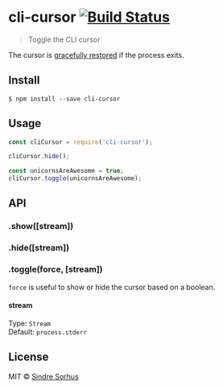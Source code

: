 # cli-cursor [![Build Status](https://travis-ci.org/sindresorhus/cli-cursor.svg?branch=master)](https://travis-ci.org/sindresorhus/cli-cursor)

> Toggle the CLI cursor

The cursor is [gracefully restored](https://github.com/sindresorhus/restore-cursor) if the process
exits.

## Install

```
$ npm install --save cli-cursor
```

## Usage

```js
const cliCursor = require('cli-cursor');

cliCursor.hide();

const unicornsAreAwesome = true;
cliCursor.toggle(unicornsAreAwesome);
```

## API

### .show([stream])

### .hide([stream])

### .toggle(force, [stream])

`force` is useful to show or hide the cursor based on a boolean.

#### stream

Type: `Stream`<br>
Default: `process.stderr`

## License

MIT © [Sindre Sorhus](https://sindresorhus.com)
